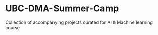 # UBC-DMA-Summer-Camp
Collection of accompanying projects curated for AI &amp; Machine learning course
